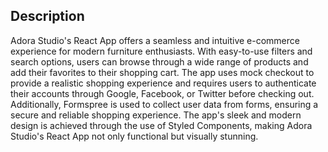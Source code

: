 ## Description

Adora Studio's React App offers a seamless and intuitive e-commerce experience for modern furniture enthusiasts. With easy-to-use filters and search options, users can browse through a wide range of products and add their favorites to their shopping cart. The app uses mock checkout to provide a realistic shopping experience and requires users to authenticate their accounts through Google, Facebook, or Twitter before checking out. Additionally, Formspree is used to collect user data from forms, ensuring a secure and reliable shopping experience. The app's sleek and modern design is achieved through the use of Styled Components, making Adora Studio's React App not only functional but visually stunning.
